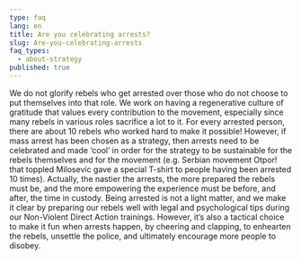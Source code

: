 ```yaml
---
type: faq
lang: en
title: Are you celebrating arrests?
slug: Are-you-celebrating-arrests
faq_types:
  - about-strategy
published: true
---
```

We do not glorify rebels who get arrested over those who do not choose to put themselves into that role. We work on having a regenerative culture of gratitude that values every contribution to the movement, especially since many rebels in various roles sacrifice a lot to it. For every arrested person, there are about 10 rebels who worked hard to make it possible! However, if mass arrest has been chosen as a strategy, then arrests need to be celebrated and made ‘cool’ in order for the strategy to be sustainable for the rebels themselves and for the movement (e.g. Serbian movement Otpor! that toppled Milosevic gave a special T-shirt to people having been arrested 10 times). Actually, the nastier the arrests, the more prepared the rebels must be, and the more empowering the experience must be before, and after, the time in custody. Being arrested is not a light matter, and we make it clear by preparing our rebels well with legal and psychological tips during our Non-Violent Direct Action trainings. However, it’s also a tactical choice to make it fun when arrests happen, by cheering and clapping, to enhearten the rebels, unsettle the police, and ultimately encourage more people to disobey.